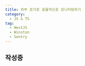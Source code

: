 ```yaml
---
title: 외부 로거로 효율적으로 모니터링하기
category:
  - JS & TS
tag:
  - NestJS
  - Winston
  - Sentry
---
```


## 작성중
